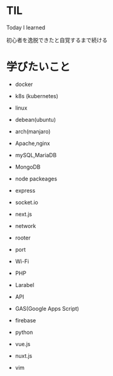 # TIL
Today I learned

初心者を逸脱できたと自覚するまで続ける

# 学びたいこと
- docker
- k8s (kubernetes)

- linux
- debean(ubuntu)
- arch(manjaro)

- Apache,nginx
- mySQL,MariaDB
- MongoDB

- node packeages
- express
- socket.io
- next.js

- network
- rooter
- port
- Wi-Fi

- PHP
- Larabel

- API
- GAS(Google Apps Script)
- firebase
- python
- vue.js
- nuxt.js
- vim
